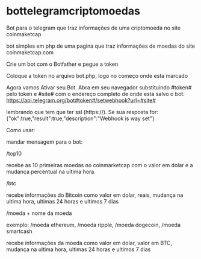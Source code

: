# bottelegramcriptomoedas
Bot para o telegram que traz informações de uma criptomoeda no site coinmaketcap

bot simples em php de uma pagina que traz informações de moedas do site coinmaketcap.com

Crie um bot com o Botfather e pegue a token

Coloque a token no arquivo bot.php, logo no começo onde esta marcado


Agora vamos Ativar seu Bot.
Abra em seu navegador substituindo #token# pelo token e #site# com o endereço completo de onde esta salvo o bot: https://api.telegram.org/bot#token#/setwebhook?url=#site#

lembrando que tem que ter ssl (https://).
Se sua resposta for: {"ok":true,"result":true,"description":"Webhook is way set"}
 

Como usar:

mandar mensagem para o bot:

/top10

recebe as 10 primeiras moedas no coinmarketcap com o valor em dolar e a mudança percentual na ultima hora.

/btc

recebe informações do Bitcoin como valor em dolar, reais, mudança na ultima hora, ultimas 24 horas e ultimos 7 dias

/moeda + nome da moeda

exemplo: /moeda ethereum, /moeda ripple, /moeda dogecoin, /moeda smartcash

recebe informações da moeda como valor em dolar, valor em BTC, mudança na ultima hora, ultimas 24 horas e ultimos 7 dias
